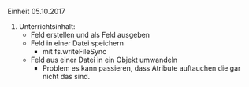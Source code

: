 Einheit 05.10.2017

1. Unterrichtsinhalt: 
    - Feld erstellen und als Feld ausgeben 
    - Feld in einer Datei speichern 
        - mit fs.writeFileSync
    - Feld aus einer Datei in ein Objekt umwandeln
        - Problem es kann passieren, dass Atribute auftauchen die gar nicht das sind.